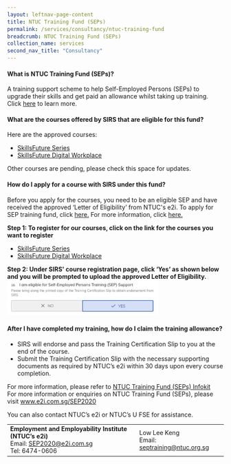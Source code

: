```yaml
---
layout: leftnav-page-content 
title: NTUC Training Fund (SEPs)
permalink: /services/consultancy/ntuc-training-fund
breadcrumb: NTUC Training Fund (SEPs)
collection_name: services
second_nav_title: "Consultancy"
---
```


<h4>What is NTUC Training Fund (SEPs)?</h4>
<p>A training support scheme to help Self-Employed Persons (SEPs) to upgrade their skills and get paid an allowance whilst taking up training. Click <a href="https://e2i.com.sg/individuals/employability/ntuc-training-fund-seps/">here</a> to learn more.</p>

<h4>What are the courses offered by SIRS that are eligible for this fund?</h4>
<p>Here are the approved courses:</p>
<ul>
  <li><a href="/digital-programmes/skillsfuture-series">SkillsFuture Series</a></li>
  <li><a href="/digital-programmes/skillsfuture-for-digital-workplace">SkillsFuture Digital Workplace</a></li>
  </ul>
<p>Other courses are pending, please check this space for updates.</p>

<h4>How do I apply for a course with SIRS under this fund?</h4>
<p>Before you apply for the courses, you need to be an eligible SEP and have received the approved ‘Letter of Eligibility’ from NTUC's e2i.
To apply for SEP training fund, click <a href="https://e2i.com.sg/individuals/employability/ntuc-training-fund-seps/">here.</a>
For more information, click <a href="https://e2i.com.sg/individuals/employability/ntuc-training-fund-seps/">here.</a>
  </p>

<b>Step 1: To register for our courses, click on the link for the courses you want to register</b>
<ul>
  <li><a href="/digital-programmes/skillsfuture-series">SkillsFuture Series</a></li>
  <li><a href="/digital-programmes/skillsfuture-for-digital-workplace">SkillsFuture Digital Workplace</a></li>
  </ul>

<b>Step 2: Under SIRS' course registration page, click ‘Yes’ as shown below and you will be prompted to upload the approved Letter of Eligibility.</b>
<br>
<img src="/images-2021/Services_Consultancy_NTUCSEPs_Screenshot.jpg" style="width:70%;">

<h4>After I have completed my training, how do I claim the training allowance?</h4>
<ul>
  <li>SIRS will endorse and pass the Training Certification Slip to you at the end of the course.</li>
  <li>Submit the Training Certification Slip with the necessary supporting documents as required by NTUC’s e2i within 30 days upon every course completion.</li>
  </ul>

<p>For more information, please refer to <a href="https://e2i.com.sg/wp-content/uploads/2020/11/SEP_Infokit_v22_3-Nov.pdf">NTUC Training Fund (SEPs) Infokit</a></br>For more information or enquiries on NTUC Training Fund (SEPs), please visit <a href="www.e2i.com.sg/SEP2020">www.e2i.com.sg/SEP2020</a></p>

<p>You can also contact NTUC’s e2i or NTUC’s U FSE for assistance.</p>

<table>
  <tr>
    <td><b>Employment and Employability Institute (NTUC’s e2i)</b><br>Email: <a href="SEP2020@e2i.com.sg">SEP2020@e2i.com.sg</a><br>Tel: 6474-0606</td>
    <td>Low Lee Keng<br>Email: <a href="septraining@ntuc.org.sg">septraining@ntuc.org.sg</a></td>
  </tr>
  </table>
